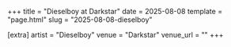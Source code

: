 +++
title = "Dieselboy at Darkstar"
date = 2025-08-08
template = "page.html"
slug = "2025-08-08-dieselboy"

[extra]
artist = "Dieselboy"
venue = "Darkstar"
venue_url = ""
+++
